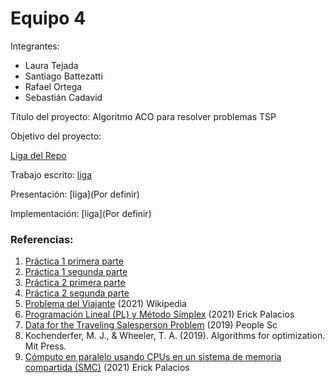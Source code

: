 # Equipo 4

Integrantes:
- Laura Tejada
- Santiago Battezatti
- Rafael Ortega
- Sebastián Cadavid

Título del proyecto: Algoritmo ACO para resolver problemas TSP

Objetivo del proyecto: 

[Liga del Repo](https://github.com/ltejadal/analisis-numerico-computo-cientifico?organization=ltejadal&organization=ltejadal)

Trabajo escrito: [liga](https://hackmd.io/ibLufWb0SRKVZC82lwH4gg?view)

Presentación: [liga](Por definir)

Implementación: [liga](Por definir)

### Referencias:

1. [Práctica 1 primera parte](https://github.com/optimizacion-2-2021-1-gh-classroom/practica-1-primera-parte-ltejadal)
2. [Práctica 1 segunda parte](https://github.com/optimizacion-2-2021-1-gh-classroom/practica-1-segunda-parte-ltejadal)
3. [Práctica 2 primera parte](https://github.com/optimizacion-2-2021-1-gh-classroom/practica-2-primera-parte-ltejadal)
4. [Práctica 2 segunda parte](https://github.com/optimizacion-2-2021-1-gh-classroom/practica-2-segunda-parte-ltejadal)
5. [Problema del Viajante](https://es.wikipedia.org/wiki/Problema_del_viajante) (2021)  Wikipedia
6. [Programación Lineal (PL) y Método Símplex](https://itam-ds.github.io/analisis-numerico-computo-cientifico/IV.optimizacion_en_redes_y_prog_lineal/4.2/Programacion_lineal_y_metodo_simplex.html) (2021) Erick Palacios
7. [Data for the Traveling Salesperson Problem](https://people.sc.fsu.edu/~jburkardt/datasets/tsp/tsp.html) (2019) People Sc
8. Kochenderfer, M. J., & Wheeler, T. A. (2019). Algorithms for optimization. Mit Press.
9. [Cómputo en paralelo usando CPUs en un sistema de memoria compartida (SMC)](https://itam-ds.github.io/analisis-numerico-computo-cientifico/V.optimizacion_de_codigo/5.4/Computo_en_paralelo_usando_CPUS_en_SMC.html#multiprocessing) (2021) Erick Palacios
